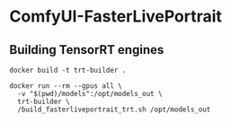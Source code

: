 # ComfyUI-FasterLivePortrait

## Building TensorRT engines

```
docker build -t trt-builder .

docker run --rm --gpus all \
  -v "$(pwd)/models":/opt/models_out \
  trt-builder \
  /build_fasterliveportrait_trt.sh /opt/models_out
```